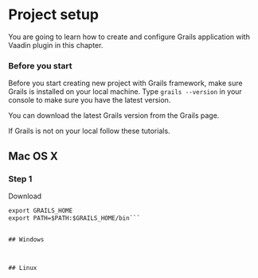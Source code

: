 # Project setup

You are going to learn how to create and configure Grails application with Vaadin plugin in this chapter.

### Before you start

Before you start creating new project with Grails framework, make sure Grails is installed on your local machine. Type `grails --version` in your console to make sure you have the latest version.

You can download the latest Grails version from the Grails page.

If Grails is not on your local follow these tutorials.

## Mac OS X

### Step 1
Download 

```GRAILS_HOME=/Users/steve/Documents/Libraries/grails-3.1.7
export GRAILS_HOME
export PATH=$PATH:$GRAILS_HOME/bin```


## Windows



## Linux




